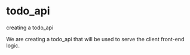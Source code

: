 # todo_api
creating a todo_api

We are creating a todo_api that will be used to serve the client front-end logic.

